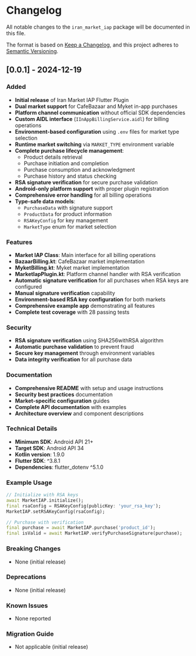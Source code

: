 # Changelog

All notable changes to the `iran_market_iap` package will be documented in this file.

The format is based on [Keep a Changelog](https://keepachangelog.com/en/1.0.0/),
and this project adheres to [Semantic Versioning](https://semver.org/spec/v2.0.0.html).

## [0.0.1] - 2024-12-19

### Added
- **Initial release** of Iran Market IAP Flutter Plugin
- **Dual market support** for CafeBazaar and Myket in-app purchases
- **Platform channel communication** without official SDK dependencies
- **Custom AIDL interface** (`IInAppBillingService.aidl`) for billing operations
- **Environment-based configuration** using `.env` files for market type selection
- **Runtime market switching** via `MARKET_TYPE` environment variable
- **Complete purchase lifecycle management**:
  - Product details retrieval
  - Purchase initiation and completion
  - Purchase consumption and acknowledgment
  - Purchase history and status checking
- **RSA signature verification** for secure purchase validation
- **Android-only platform support** with proper plugin registration
- **Comprehensive error handling** for all billing operations
- **Type-safe data models**:
  - `PurchaseData` with signature support
  - `ProductData` for product information
  - `RSAKeyConfig` for key management
  - `MarketType` enum for market selection

### Features
- **Market IAP Class**: Main interface for all billing operations
- **BazaarBilling.kt**: CafeBazaar market implementation
- **MyketBilling.kt**: Myket market implementation
- **MarketIapPlugin.kt**: Platform channel handler with RSA verification
- **Automatic signature verification** for all purchases when RSA keys are configured
- **Manual signature verification** capability
- **Environment-based RSA key configuration** for both markets
- **Comprehensive example app** demonstrating all features
- **Complete test coverage** with 28 passing tests

### Security
- **RSA signature verification** using SHA256withRSA algorithm
- **Automatic purchase validation** to prevent fraud
- **Secure key management** through environment variables
- **Data integrity verification** for all purchase data

### Documentation
- **Comprehensive README** with setup and usage instructions
- **Security best practices** documentation
- **Market-specific configuration** guides
- **Complete API documentation** with examples
- **Architecture overview** and component descriptions

### Technical Details
- **Minimum SDK**: Android API 21+
- **Target SDK**: Android API 34
- **Kotlin version**: 1.9.0
- **Flutter SDK**: ^3.8.1
- **Dependencies**: flutter_dotenv ^5.1.0

### Example Usage
```dart
// Initialize with RSA keys
await MarketIAP.initialize();
final rsaConfig = RSAKeyConfig(publicKey: 'your_rsa_key');
MarketIAP.setRSAKeyConfig(rsaConfig);

// Purchase with verification
final purchase = await MarketIAP.purchase('product_id');
final isValid = await MarketIAP.verifyPurchaseSignature(purchase);
```

### Breaking Changes
- None (initial release)

### Deprecations
- None (initial release)

### Known Issues
- None reported

### Migration Guide
- Not applicable (initial release)
